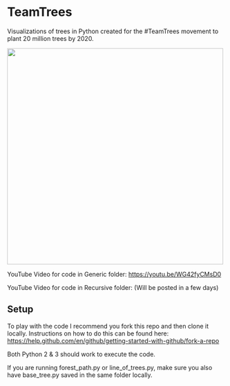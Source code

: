 # TeamTrees
Visualizations of trees in Python created for the #TeamTrees movement to plant 20 million trees by 2020.

<img src="tree_drawing.gif" width="500">

YouTube Video for code in Generic folder: https://youtu.be/WG42fyCMsD0

YouTube Video for code in Recursive folder: (Will be posted in a few days)

## Setup

To play with the code I recommend you fork this repo and then clone it locally. Instructions on how to do this can be found here: https://help.github.com/en/github/getting-started-with-github/fork-a-repo

Both Python 2 & 3 should work to execute the code. 

If you are running forest_path.py or line_of_trees.py, make sure you also have base_tree.py saved in the same folder locally.
